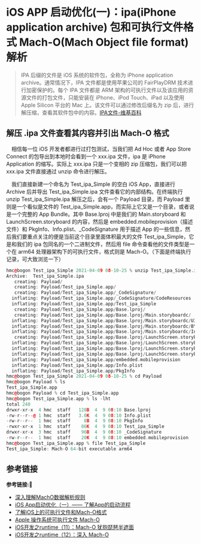 # iOS APP 启动优化(一)：ipa(iPhone application archive) 包和可执行文件格式 Mach-O(Mach Object file format) 解析

> IPA 后缀的文件是 iOS 系统的软件包，全称为 iPhone application archive。通常情况下，IPA 文件都是使用苹果公司的 FairPlayDRM 技术进行加密保护的。每个 IPA 文件都是 ARM 架构的可执行文件以及该应用的资源文件的打包文件，只能安装在 iPhone、iPod Touch、iPad 以及使用 Apple Silicon 平台的 Mac 上。该文件可以通过修改后缀名为 zip 后，进行解压缩，查看其软件包中的内容。[IPA文件-维基百科](https://zh.wikipedia.org/wiki/IPA文件)

## 解压 .ipa 文件查看其内容并引出 Mach-O 格式
&emsp;相信每一位 iOS 开发者都进行过打包测试，当我们把 Ad Hoc 或者 App Store Connect 的包导出到本地时会看到一个 xxx.ipa 文件，ipa 是 iPhone Application 的缩写。实际上 xxx.ipa 只是一个变相的 zip 压缩包，我们可以把 xxx.ipa 文件直接通过 unzip 命令进行解压。

&emsp;我们直接新建一个命名为 Test_ipa_Simple 的空白 iOS App，直接进行 Archive 后并导出 Test_ipa_Simple.ipa 文件查看它的内部结构。在终端执行 unzip Test_ipa_Simple.ipa 解压之后，会有一个 Payload 目录，而 Payload 里则是一个看似是文件的 Test_ipa_Simple.app，而实际上它又是一个目录，或者说是一个完整的 App Bundle。其中 Base.lproj 中是我们的 Main.storyboard 和 LaunchScreen.storyboard 的内容，然后是 embedded.mobileprovision（描述文件）和 PkgInfo、Info.plist、_CodeSignature 用于描述 App 的一些信息，然后我们要重点关注的便是当前这个目录里面体积最大的文件 Test_ipa_Simple，它是和我们的 ipa 包同名的一个二进制文件，然后用 file 命令查看他的文件类型是一个在 arm64 处理器架构下的可执行文件，格式则是 Mach-O。（下面是终端执行记录，可大致浏览一下）

```c++
hmc@bogon Test_ipa_Simple 2021-04-09 08-10-25 % unzip Test_ipa_Simple.ipa 
Archive:  Test_ipa_Simple.ipa
   creating: Payload/
   creating: Payload/Test_ipa_Simple.app/
   creating: Payload/Test_ipa_Simple.app/_CodeSignature/
  inflating: Payload/Test_ipa_Simple.app/_CodeSignature/CodeResources  
  inflating: Payload/Test_ipa_Simple.app/Test_ipa_Simple  
   creating: Payload/Test_ipa_Simple.app/Base.lproj/
   creating: Payload/Test_ipa_Simple.app/Base.lproj/Main.storyboardc/
  inflating: Payload/Test_ipa_Simple.app/Base.lproj/Main.storyboardc/UIViewController-BYZ-38-t0r.nib  
  inflating: Payload/Test_ipa_Simple.app/Base.lproj/Main.storyboardc/BYZ-38-t0r-view-8bC-Xf-vdC.nib  
  inflating: Payload/Test_ipa_Simple.app/Base.lproj/Main.storyboardc/Info.plist  
   creating: Payload/Test_ipa_Simple.app/Base.lproj/LaunchScreen.storyboardc/
  inflating: Payload/Test_ipa_Simple.app/Base.lproj/LaunchScreen.storyboardc/01J-lp-oVM-view-Ze5-6b-2t3.nib  
  inflating: Payload/Test_ipa_Simple.app/Base.lproj/LaunchScreen.storyboardc/UIViewController-01J-lp-oVM.nib  
  inflating: Payload/Test_ipa_Simple.app/Base.lproj/LaunchScreen.storyboardc/Info.plist  
  inflating: Payload/Test_ipa_Simple.app/embedded.mobileprovision  
  inflating: Payload/Test_ipa_Simple.app/Info.plist  
  inflating: Payload/Test_ipa_Simple.app/PkgInfo  
hmc@bogon Test_ipa_Simple 2021-04-09 08-10-25 % cd Payload 
hmc@bogon Payload % ls
Test_ipa_Simple.app
hmc@bogon Payload % cd Test_ipa_Simple.app 
hmc@bogon Test_ipa_Simple.app % ls -lht
total 240
drwxr-xr-x  4 hmc  staff   128B  4  9 08:10 Base.lproj
-rw-r--r--@ 1 hmc  staff   3.0K  4  9 08:10 Info.plist
-rw-r--r--  1 hmc  staff     8B  4  9 08:10 PkgInfo
-rwxr-xr-x  1 hmc  staff    86K  4  9 08:10 Test_ipa_Simple
drwxr-xr-x  3 hmc  staff    96B  4  9 08:10 _CodeSignature
-rw-r--r--  1 hmc  staff    20K  4  9 08:10 embedded.mobileprovision
hmc@bogon Test_ipa_Simple.app % file Test_ipa_Simple 
Test_ipa_Simple: Mach-O 64-bit executable arm64
```












## 参考链接
**参考链接:🔗**
+ [深入理解MachO数据解析规则](https://juejin.cn/post/6947843156163428383)
+ [iOS App启动优化（一）—— 了解App的启动流程](https://juejin.cn/post/6844903968837992461)
+ [了解iOS上的可执行文件和Mach-O格式](http://www.cocoachina.com/articles/10988)
+ [Apple 操作系统可执行文件 Mach-O](https://xiaozhuanlan.com/topic/1895704362)
+ [iOS开发之runtime（11）：Mach-O 犹抱琵琶半遮面](https://xiaozhuanlan.com/topic/0328479651)
+ [iOS开发之runtime（12）：深入 Mach-O](https://xiaozhuanlan.com/topic/9204153876)
